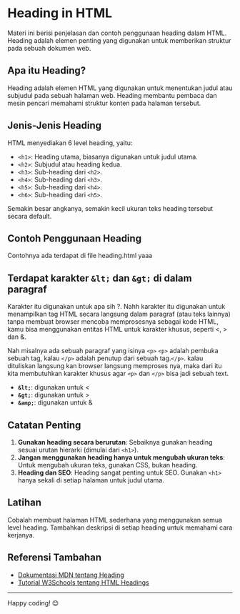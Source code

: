 # Heading in HTML

Materi ini berisi penjelasan dan contoh penggunaan heading dalam HTML. Heading adalah elemen penting yang digunakan untuk memberikan struktur pada sebuah dokumen web.

## Apa itu Heading?
Heading adalah elemen HTML yang digunakan untuk menentukan judul atau subjudul pada sebuah halaman web. Heading membantu pembaca dan mesin pencari memahami struktur konten pada halaman tersebut.

## Jenis-Jenis Heading
HTML menyediakan 6 level heading, yaitu:

- `<h1>`: Heading utama, biasanya digunakan untuk judul utama.
- `<h2>`: Subjudul atau heading kedua.
- `<h3>`: Sub-heading dari `<h2>`.
- `<h4>`: Sub-heading dari `<h3>`.
- `<h5>`: Sub-heading dari `<h4>`.
- `<h6>`: Sub-heading dari `<h5>`.

Semakin besar angkanya, semakin kecil ukuran teks heading tersebut secara default.

## Contoh Penggunaan Heading
Contohnya ada terdapat di file heading.html yaaa

## Terdapat karakter `&lt;` dan `&gt;` di dalam paragraf
Karakter itu digunakan untuk apa sih ?. Nahh karakter itu digunakan untuk menampilkan tag HTML secara langsung dalam paragraf (atau teks lainnya) tanpa membuat browser mencoba memprosesnya sebagai kode HTML, kamu bisa menggunakan entitas HTML untuk karakter khusus, seperti <, > dan &.

Nah misalnya ada sebuah paragraf yang isinya `<p>` `<p>` adalah pembuka sebuah tag, kalau `</p>` adalah penutup dari sebuah tag.`</p>`.
kalau dituliskan langsung kan browser langsung memproses nya, maka dari itu kita membutuhkan karakter khusus agar `<p>` dan `</p>` bisa jadi sebuah text.
- **`&lt;`**: digunakan untuk <
- **`&gt;`**: digunakan untuk >
- **`&amp;`**: digunakan untuk & 

## Catatan Penting
1. **Gunakan heading secara berurutan**: Sebaiknya gunakan heading sesuai urutan hierarki (dimulai dari `<h1>`).
2. **Jangan menggunakan heading hanya untuk mengubah ukuran teks**: Untuk mengubah ukuran teks, gunakan CSS, bukan heading.
3. **Heading dan SEO**: Heading sangat penting untuk SEO. Gunakan `<h1>` hanya sekali di setiap halaman untuk judul utama.

## Latihan
Cobalah membuat halaman HTML sederhana yang menggunakan semua level heading. Tambahkan deskripsi di setiap heading untuk memahami cara kerjanya.

## Referensi Tambahan
- [Dokumentasi MDN tentang Heading](https://developer.mozilla.org/en-US/docs/Web/HTML/Element/Heading_Elements)
- [Tutorial W3Schools tentang HTML Headings](https://www.w3schools.com/html/html_headings.asp)

---

Happy coding! 😊
